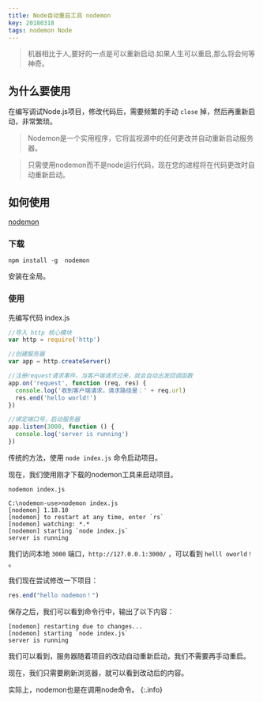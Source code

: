 ```yaml
---
title: Node自动重启工具 nodemon
key: 20180318
tags: nodemon Node
---
```


>机器相比于人,要好的一点是可以重新启动.如果人生可以重启,那么将会何等神奇。

<!--more-->

## 为什么要使用

在编写调试Node.js项目，修改代码后，需要频繁的手动 `close` 掉，然后再重新启动，非常繁琐。

>Nodemon是一个实用程序，它将监视源中的任何更改并自动重新启动服务器。

>只需使用nodemon而不是node运行代码，现在您的进程将在代码更改时自动重新启动。


## 如何使用

[nodemon](https://nodemon.io/)


### 下载

```
npm install -g  nodemon
```

安装在全局。


### 使用

先编写代码 index.js

```javascript
//导入 http 核心模块
var http = require('http')

//创建服务器
var app = http.createServer()

//注册request请求事件，当客户端请求过来，就会自动出发回调函数
app.on('request', function (req, res) {
  console.log('收到客户端请求，请求路径是：' + req.url)
  res.end('hello world!')
})

//绑定端口号，启动服务器
app.listen(3000, function () {
  console.log('server is running')
})
```

传统的方法，使用 `node index.js` 命令启动项目。

现在，我们使用刚才下载的nodemon工具来启动项目。

`nodemon index.js`

```
C:\nodemon-use>nodemon index.js
[nodemon] 1.18.10
[nodemon] to restart at any time, enter `rs`
[nodemon] watching: *.*
[nodemon] starting `node index.js`
server is running
```

我们访问本地 `3000` 端口，`http://127.0.0.1:3000/` ，可以看到 `helll oworld！` 。

我们现在尝试修改一下项目：

```javascript
res.end("hello nodemon！")
```

保存之后，我们可以看到命令行中，输出了以下内容：

```
[nodemon] restarting due to changes...
[nodemon] starting `node index.js`
server is running
```

我们可以看到，服务器随着项目的改动自动重新启动，我们不需要再手动重启。

现在，我们只需要刷新浏览器，就可以看到改动后的内容。

实际上，nodemon也是在调用node命令。
{:.info}
